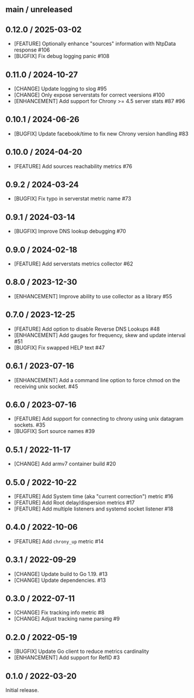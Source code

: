 ## main / unreleased

## 0.12.0 / 2025-03-02

* [FEATURE] Optionally enhance "sources" information with NtpData response #106
* [BUGFIX] Fix debug logging panic #108

## 0.11.0 / 2024-10-27

* [CHANGE] Update logging to slog #95
* [CHANGE] Only expose serverstats for correct veersions #100
* [ENHANCEMENT] Add support for Chrony >= 4.5 server stats #87 #96

## 0.10.1 / 2024-06-26

* [BUGFIX] Update facebook/time to fix new Chrony version handling #83

## 0.10.0 / 2024-04-20

* [FEATURE] Add sources reachability metrics #76

## 0.9.2 / 2024-03-24

* [BUGFIX] Fix typo in serverstat metric name #73

## 0.9.1 / 2024-03-14

* [BUGFIX] Improve DNS lookup debugging #70

## 0.9.0 / 2024-02-18

* [FEATURE] Add serverstats metrics collector #62

## 0.8.0 / 2023-12-30

* [ENHANCEMENT] Improve ability to use collector as a library #55

## 0.7.0 / 2023-12-25

* [FEATURE] Add option to disable Reverse DNS Lookups #48
* [ENHANCEMENT] Add gauges for frequency, skew and update interval #51
* [BUGFIX] Fix swapped HELP text #47

## 0.6.1 / 2023-07-16

* [ENHANCEMENT] Add a command line option to force chmod on the receiving unix socket. #45

## 0.6.0 / 2023-07-16

* [FEATURE] Add support for connecting to chrony using unix datagram sockets. #35
* [BUGFIX] Sort source names #39

## 0.5.1 / 2022-11-17

* [CHANGE] Add armv7 container build #20

## 0.5.0 / 2022-10-22

* [FEATURE] Add System time (aka "current correction") metric #16
* [FEATURE] Add Root delay/dispersion metrics #17
* [FEATURE] Add multiple listeners and systemd socket listener #18

## 0.4.0 / 2022-10-06

* [FEATURE] Add `chrony_up` metric #14

## 0.3.1 / 2022-09-29

* [CHANGE] Update build to Go 1.19. #13
* [CHANGE] Update dependencies. #13

## 0.3.0 / 2022-07-11

* [CHANGE] Fix tracking info metric #8
* [CHANGE] Adjust tracking name parsing #9

## 0.2.0 / 2022-05-19

* [BUGFIX] Update Go client to reduce metrics cardinality
* [ENHANCEMENT] Add support for RefID #3

## 0.1.0 / 2022-03-20

Initial release.
